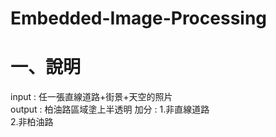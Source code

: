 # Embedded-Image-Processing
# 一、說明
input : 任一張直線道路+街景+天空的照片  
output : 柏油路區域塗上半透明
加分 : 1.非直線道路  
2.非柏油路
